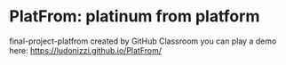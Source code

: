 # PlatFrom: platinum from platform
final-project-platfrom created by GitHub Classroom
you can play a demo here: https://ludonizzi.github.io/PlatFrom/
